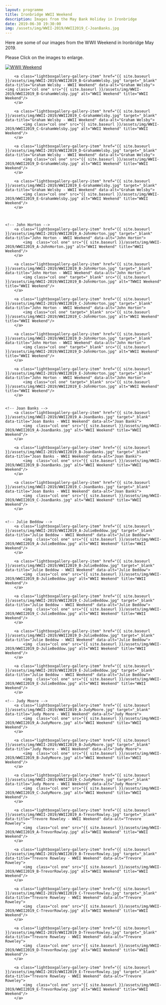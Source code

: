 ```yaml
---
layout: programme
title: Ironbridge WWII Weekend
description: Images from the May Bank Holiday in Ironbridge
date: 2019-06-30 19:30:00
img: /assets/img/WWII-2019/WWII2019_C-JoanBanks.jpg
---
```


Here are some of our images from the WWII Weekend in Ironbridge May 2019. 

Please Click on the images to enlarge.

<div class="lightboxgallery-gallery">
	<!-- Graham Welsby -->
		<a class="lightboxgallery-gallery-item" href="{{ site.baseurl }}/assets/img/WWII-2019/WWII2019_A-GrahamWelsby.jpg" target="_blank" data-title="Graham Welsby - WWII Weekend" data-alt="Graham Welsby">	
			<img class="col one" src="{{ site.baseurl }}/assets/img/WWII-2019/WWII2019_A-GrahamWelsby.jpg" alt="WWII Weekend" title="WWII Weekend"/>
		</a>

		<a class="lightboxgallery-gallery-item" href="{{ site.baseurl }}/assets/img/WWII-2019/WWII2019_B-GrahamWelsby.jpg" target="_blank" data-title="Graham Welsby - WWII Weekend" data-alt="Graham Welsby">		<img class="col one" src="{{ site.baseurl }}/assets/img/WWII-2019/WWII2019_B-GrahamWelsby.jpg" alt="WWII Weekend" title="WWII Weekend"/>
		</a>

		<a class="lightboxgallery-gallery-item" href="{{ site.baseurl }}/assets/img/WWII-2019/WWII2019_C-GrahamWelsby.jpg" target="_blank" data-title="Graham Welsby - WWII Weekend" data-alt="Graham Welsby">	
			<img class="col one" src="{{ site.baseurl }}/assets/img/WWII-2019/WWII2019_C-GrahamWelsby.jpg" alt="WWII Weekend" title="WWII Weekend"/>
		</a>

		<a class="lightboxgallery-gallery-item" href="{{ site.baseurl }}/assets/img/WWII-2019/WWII2019_D-GrahamWelsby.jpg" target="_blank" data-title="Graham Welsby - WWII Weekend" data-alt="Graham Welsby">	
			<img class="col one" src="{{ site.baseurl }}/assets/img/WWII-2019/WWII2019_D-GrahamWelsby.jpg" alt="WWII Weekend" title="WWII Weekend"/>
		</a>

		<a class="lightboxgallery-gallery-item" href="{{ site.baseurl }}/assets/img/WWII-2019/WWII2019_E-GrahamWelsby.jpg" target="_blank" data-title="Graham Welsby - WWII Weekend" data-alt="Graham Welsby">	
			<img class="col one" src="{{ site.baseurl }}/assets/img/WWII-2019/WWII2019_E-GrahamWelsby.jpg" alt="WWII Weekend" title="WWII Weekend"/>
		</a>



	<!-- John Horton -->
		<a class="lightboxgallery-gallery-item" href="{{ site.baseurl }}/assets/img/WWII-2019/WWII2019_A-JohnHorton.jpg" target="_blank" data-title="John Horton - WWII Weekend" data-alt="John Horton">
			<img  class="col one" src="{{ site.baseurl }}/assets/img/WWII-2019/WWII2019_A-JohnHorton.jpg" alt="WWII Weekend" title="WWII Weekend"/>
		</a>
		
		<a class="lightboxgallery-gallery-item" href="{{ site.baseurl }}/assets/img/WWII-2019/WWII2019_B-JohnHorton.jpg" target="_blank" data-title="John Horton - WWII Weekend" data-alt="John Horton">
			<img class="col one" target="_blank" src="{{ site.baseurl }}/assets/img/WWII-2019/WWII2019_B-JohnHorton.jpg" alt="TWWII Weekend" title="WWII Weekend"/>
		</a>
		
		<a class="lightboxgallery-gallery-item" href="{{ site.baseurl }}/assets/img/WWII-2019/WWII2019_C-JohnHorton.jpg" target="_blank" data-title="John Horton - WWII Weekend" data-alt="John Horton">
			<img class="col one" target="_blank" src="{{ site.baseurl }}/assets/img/WWII-2019/WWII2019_C-JohnHorton.jpg" alt="WWII Weekend" title="WWII Weekend"/>
		</a>

		<a class="lightboxgallery-gallery-item" href="{{ site.baseurl }}/assets/img/WWII-2019/WWII2019_D-JohnHorton.jpg" target="_blank" data-title="John Horton - WWII Weekend" data-alt="John Horton">
			<img class="col one" target="_blank" src="{{ site.baseurl }}/assets/img/WWII-2019/WWII2019_D-JohnHorton.jpg" alt="WWII Weekend" title="WWII Weekend"/>
		</a>

		<a class="lightboxgallery-gallery-item" href="{{ site.baseurl }}/assets/img/WWII-2019/WWII2019_E-JohnHorton.jpg" target="_blank" data-title="John Horton - WWII Weekend" data-alt="John Horton">
			<img class="col one" target="_blank" src="{{ site.baseurl }}/assets/img/WWII-2019/WWII2019_E-JohnHorton.jpg" alt="WWII Weekend" title="WWII Weekend"/>
		</a>

	
	<!-- Joan Banks -->
		<a class="lightboxgallery-gallery-item" href="{{ site.baseurl }}/assets/img/WWII-2019/WWII2019_A-JoanBanks.jpg" target="_blank" data-title="Joan Banks - WWII Weekend" data-alt="Joan Banks">
			<img  class="col one" src="{{ site.baseurl }}/assets/img/WWII-2019/WWII2019_A-JoanBanks.jpg" alt="WWII Weekend" title="WWII Weekend"/>
		</a>

		<a class="lightboxgallery-gallery-item" href="{{ site.baseurl }}/assets/img/WWII-2019/WWII2019_B-JoanBanks.jpg" target="_blank" data-title="Joan Banks - WWII Weekend" data-alt="Joan Banks">
			<img  class="col one" src="{{ site.baseurl }}/assets/img/WWII-2019/WWII2019_B-JoanBanks.jpg" alt="WWII Weekend" title="WWII Weekend"/>
		</a>

		<a class="lightboxgallery-gallery-item" href="{{ site.baseurl }}/assets/img/WWII-2019/WWII2019_C-JoanBanks.jpg" target="_blank" data-title="Joan Banks - WWII Weekend" data-alt="Joan Banks">
			<img  class="col one" src="{{ site.baseurl }}/assets/img/WWII-2019/WWII2019_C-JoanBanks.jpg" alt="WWII Weekend" title="WWII Weekend"/>
		</a>


	<!-- Julie Beddow -->
		<a class="lightboxgallery-gallery-item" href="{{ site.baseurl }}/assets/img/WWII-2019/WWII2019_A-JulieBeddow.jpg" target="_blank" data-title="Julie Beddow - WWII Weekend" data-alt="Julie Beddow">
			<img  class="col one" src="{{ site.baseurl }}/assets/img/WWII-2019/WWII2019_A-JulieBeddow.jpg" alt="WWII Weekend" title="WWII Weekend"/>
		</a>

		<a class="lightboxgallery-gallery-item" href="{{ site.baseurl }}/assets/img/WWII-2019/WWII2019_B-JulieBeddow.jpg" target="_blank" data-title="Julie Beddow - WWII Weekend" data-alt="Julie Beddow">
			<img  class="col one" src="{{ site.baseurl }}/assets/img/WWII-2019/WWII2019_B-JulieBeddow.jpg" alt="WWII Weekend" title="WWII Weekend"/>
		</a>

		<a class="lightboxgallery-gallery-item" href="{{ site.baseurl }}/assets/img/WWII-2019/WWII2019_C-JulieBeddow.jpg" target="_blank" data-title="Julie Beddow - WWII Weekend" data-alt="Julie Beddow">
			<img  class="col one" src="{{ site.baseurl }}/assets/img/WWII-2019/WWII2019_C-JulieBeddow.jpg" alt="WWII Weekend" title="WWII Weekend"/>
		</a>

		<a class="lightboxgallery-gallery-item" href="{{ site.baseurl }}/assets/img/WWII-2019/WWII2019_D-JulieBeddow.jpg" target="_blank" data-title="Julie Beddow - WWII Weekend" data-alt="Julie Beddow">
			<img  class="col one" src="{{ site.baseurl }}/assets/img/WWII-2019/WWII2019_D-JulieBeddow.jpg" alt="WWII Weekend" title="WWII Weekend"/>
		</a>

		<a class="lightboxgallery-gallery-item" href="{{ site.baseurl }}/assets/img/WWII-2019/WWII2019_E-JulieBeddow.jpg" target="_blank" data-title="Julie Beddow - WWII Weekend" data-alt="Julie Beddow">
			<img  class="col one" src="{{ site.baseurl }}/assets/img/WWII-2019/WWII2019_E-JulieBeddow.jpg" alt="WWII Weekend" title="WWII Weekend"/>
		</a>

	<!-- Judy Moore -->
		<a class="lightboxgallery-gallery-item" href="{{ site.baseurl }}/assets/img/WWII-2019/WWII2019_A-JudyMoore.jpg" target="_blank" data-title="Judy Moore - WWII Weekend" data-alt="Judy Moore">
			<img  class="col one" src="{{ site.baseurl }}/assets/img/WWII-2019/WWII2019_A-JudyMoore.jpg" alt="WWII Weekend" title="WWII Weekend"/>
		</a>

		<a class="lightboxgallery-gallery-item" href="{{ site.baseurl }}/assets/img/WWII-2019/WWII2019_B-JudyMoore.jpg" target="_blank" data-title="Judy Moore - WWII Weekend" data-alt="Judy Moore">
			<img  class="col one" src="{{ site.baseurl }}/assets/img/WWII-2019/WWII2019_B-JudyMoore.jpg" alt="WWII Weekend" title="WWII Weekend"/>
		</a>

		<a class="lightboxgallery-gallery-item" href="{{ site.baseurl }}/assets/img/WWII-2019/WWII2019_C-JudyMoore.jpg" target="_blank" data-title="Judy Moore - WWII Weekend" data-alt="Judy Moore">
			<img  class="col one" src="{{ site.baseurl }}/assets/img/WWII-2019/WWII2019_C-JudyMoore.jpg" alt="WWII Weekend" title="WWII Weekend"/>
		</a>


<!-- Trevor Rowley -->
		<a class="lightboxgallery-gallery-item" href="{{ site.baseurl }}/assets/img/WWII-2019/WWII2019_A-TrevorRowley.jpg" target="_blank" data-title="Trevore Roweley - WWII Weekend" data-alt="Trevore Roweley">
			<img  class="col one" src="{{ site.baseurl }}/assets/img/WWII-2019/WWII2019_A-TrevorRowley.jpg" alt="WWII Weekend" title="WWII Weekend"/>
		</a>

		<a class="lightboxgallery-gallery-item" href="{{ site.baseurl }}/assets/img/WWII-2019/WWII2019_B-TrevorRowley.jpg" target="_blank" data-title="Trevore Roweley - WWII Weekend" data-alt="Trevore Roweley">
			<img  class="col one" src="{{ site.baseurl }}/assets/img/WWII-2019/WWII2019_B-TrevorRowley.jpg" alt="WWII Weekend" title="WWII Weekend"/>
		</a>

		<a class="lightboxgallery-gallery-item" href="{{ site.baseurl }}/assets/img/WWII-2019/WWII2019_C-TrevorRowley.jpg" target="_blank" data-title="Trevore Roweley - WWII Weekend" data-alt="Trevore Roweley">
			<img  class="col one" src="{{ site.baseurl }}/assets/img/WWII-2019/WWII2019_C-TrevorRowley.jpg" alt="WWII Weekend" title="WWII Weekend"/>
		</a>

		<a class="lightboxgallery-gallery-item" href="{{ site.baseurl }}/assets/img/WWII-2019/WWII2019_D-TrevorRowley.jpg" target="_blank" data-title="Trevore Roweley - WWII Weekend" data-alt="Trevore Roweley">
			<img  class="col one" src="{{ site.baseurl }}/assets/img/WWII-2019/WWII2019_D-TrevorRowley.jpg" alt="WWII Weekend" title="WWII Weekend"/>
		</a>

		<a class="lightboxgallery-gallery-item" href="{{ site.baseurl }}/assets/img/WWII-2019/WWII2019_E-TrevorRowley.jpg" target="_blank" data-title="Trevore Roweley - WWII Weekend" data-alt="Trevore Roweley">
			<img  class="col one" src="{{ site.baseurl }}/assets/img/WWII-2019/WWII2019_E-TrevorRowley.jpg" alt="WWII Weekend" title="WWII Weekend"/>
		</a>
</div>













